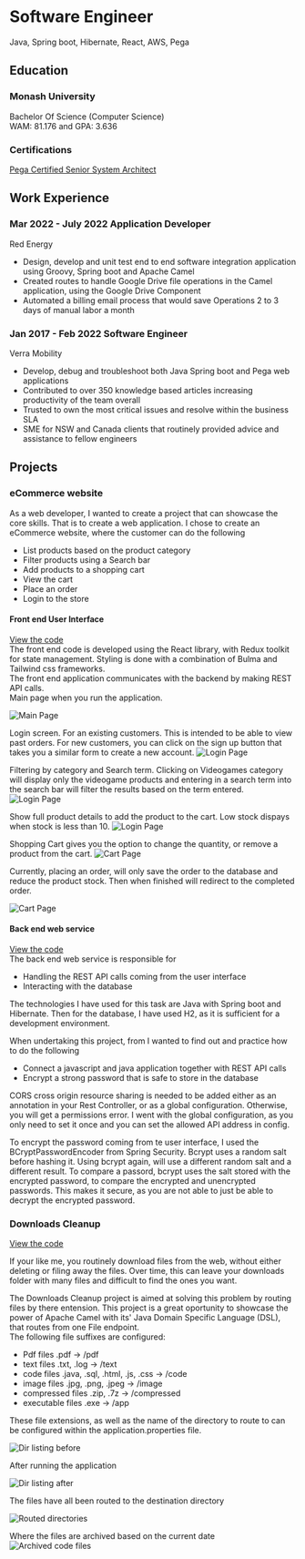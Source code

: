 # Software Engineer
Java, Spring boot, Hibernate, React, AWS, Pega

## Education
### Monash University
Bachelor Of Science (Computer Science)  
WAM: 81.176 and GPA: 3.636

### Certifications
[Pega Certified Senior System Architect](https://academy.pega.com/verify-certification?fname=Mark&lname=Paterson)


## Work Experience
### Mar 2022 - July 2022 Application Developer
Red Energy
- Design, develop and unit test end to end software integration application using Groovy, Spring boot and Apache Camel
- Created routes to handle Google Drive file operations in the Camel application, using the Google Drive Component
- Automated a billing email process that would save Operations 2 to 3 days of manual labor a month

### Jan 2017 - Feb 2022 Software Engineer 
Verra Mobility
- Develop, debug and troubleshoot both Java Spring boot and Pega web applications 
- Contributed to over 350 knowledge based articles increasing productivity of the team overall
- Trusted to own the most critical issues and resolve within the business SLA
- SME for NSW and Canada clients that routinely provided advice and assistance to fellow engineers

## Projects
### eCommerce website

As a web developer, I wanted to create a project that can showcase the core skills. That is to create a web application. I chose to create an eCommerce website, where the customer can do the following
- List products based on the product category
- Filter products using a Search bar
- Add products to a shopping cart
- View the cart
- Place an order
- Login to the store

#### Front end User Interface
[View the code](https://github.com/markwp02/ecommerce)  
The front end code is developed using the React library, with Redux toolkit for state management. Styling is done with a combination of Bulma and Tailwind css frameworks.  
The front end application communicates with the backend by making REST API calls.  
Main page when you run the application.

![Main Page](./assets/img/eccommerceMain.png)  

Login screen. For an existing customers. This is intended to be able to view past orders. For new customers, you can click on the sign up button that takes you a similar form to create a new account.
![Login Page](./assets/img/eccommerceLogin.png)  

Filtering by category and Search term. Clicking on Videogames category will display only the videogame products and entering in a search term into the search bar will filter the results based on the term entered.
![Login Page](./assets/img/eccommerceSearch.png)  

Show full product details to add the product to the cart. Low stock dispays when stock is less than 10.
![Login Page](./assets/img/eccommerceDetails.png)  

Shopping Cart gives you the option to change the quantity, or remove a product from the cart.
![Cart Page](./assets/img/eccommerceCart.png)  

Currently, placing an order, will only save the order to the database and reduce the product stock. Then when finished will redirect to the completed order.

![Cart Page](./assets/img/eccommerceOrder.png)  

#### Back end web service
[View the code](https://github.com/markwp02/eCommerceService)  
The back end web service is responsible for 
- Handling the REST API calls coming from the user interface
- Interacting with the database

The technologies I have used for this task are Java with Spring boot and Hibernate. Then for the database, I have used H2, as it is sufficient for a development environment. 

When undertaking this project, from I wanted to find out and practice how to do the following
- Connect a javascript and java application together with REST API calls
- Encrypt a strong password that is safe to store in the database    

CORS cross origin resource sharing is needed to be added either as an annotation in your Rest Controller, or as a global configuration. Otherwise, you will get a permissions error. I went with the global configuration, as you only need to set it once and you can set the allowed API address in config.

To encrypt the password coming from te user interface, I used the BCryptPasswordEncoder from Spring Security. Bcrypt uses a random salt before hashing it. Using bcrypt again, will use a different random salt and a different result. To compare a passord, bcrypt uses the salt stored with the encrypted password, to compare the encrypted and unencrypted passwords. This makes it secure, as you are not able to just be able to decrypt the encrypted password.

### Downloads Cleanup
[View the code](https://github.com/markwp02/DownloadsCleanup)
     
If your like me, you routinely download files from the web, without either deleting or filing away the files. Over time, this can leave your downloads folder with many files and difficult to find the ones you want.

The Downloads Cleanup project is aimed at solving this problem by routing files by there entension. This project is a great oportunity to showcase the power of Apache Camel with its' Java Domain Specific Language (DSL), that routes from one File endpoint.   
The following file suffixes are configured:

- Pdf files .pdf &rarr; /pdf
- text files .txt, .log  &rarr;  /text
- code files .java, .sql, .html, .js, .css &rarr; /code
- image files .jpg, .png, .jpeg &rarr; /image
- compressed files .zip, .7z &rarr; /compressed
- executable files .exe &rarr; /app  

These file extensions, as well as the name of the directory to route to can be configured within the application.properties file.

![Dir listing before](./assets/img/dirListing.png)

After running the application

![Dir listing after](./assets/img/dirListingAfter.png)

The files have all been routed to the destination directory

![Routed directories](./assets/img/routedDirectories.png)  

Where the files are archived based on the current date
![Archived code files](./assets/img/codeFilesListing.png)  

